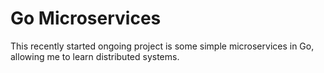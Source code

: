 # Go Microservices 

This recently started ongoing project is some simple microservices in Go, allowing me to learn distributed systems.

